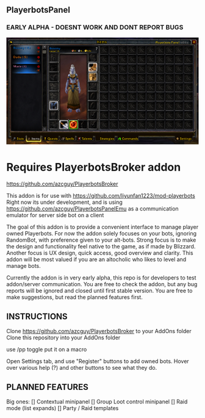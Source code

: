 ## PlayerbotsPanel

### EARLY ALPHA - DOESNT WORK AND DONT REPORT BUGS
![image](/textures/screenshot-1.png)

# Requires PlayerbotsBroker addon
https://github.com/azcguy/PlayerbotsBroker

This addon is for use with https://github.com/liyunfan1223/mod-playerbots 
Right now its under development, and is using https://github.com/azcguy/PlayerbotsPanelEmu as a communication emulator for server side bot on a client

The goal of this addon is to provide a convenient interface to manage player owned Playerbots.
For now the addon solely focuses on your bots, ignoring RandomBot, with preference given to your alt-bots.
Strong focus is to make the design and functionality feel native to the game, as if made by Blizzard.
Another focus is UX design, quick access, good overview and clarity.
This addon will be most valued if you are an altocholic who likes to level and manage bots.

Currently the addon is in very early alpha, this repo is for developers to test addon/server communication.
You are free to check the addon, but any bug reports will be ignored and closed until first stable version.
You are free to make suggestions, but read the planned features first.

## INSTRUCTIONS
Clone https://github.com/azcguy/PlayerbotsBroker to your AddOns folder
Clone this repository into your AddOns folder

use /pp toggle 
put it on a macro

Open Settings tab, and use "Register" buttons to add owned bots.
Hover over various help (?) and other buttons to see what they do.

## PLANNED FEATURES
Big ones:
[] Contextual minipanel
[] Group Loot control minipanel
[] Raid mode (list expands)
[] Party / Raid templates

